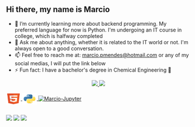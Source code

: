 ## Hi there, my name is Marcio

- 🌱 I’m currently learning more about backend programming. My preferred language for now is Python. I'm undergoing an IT course in college, which is halfway completed
- 💬 Ask me about anything, whether it is related to the IT world or not. I'm always open to a good conversation.
- 📫 Feel free to reach me at: marcio.pmendes@hotmail.com or any of my social medias, I will put the link below
- ⚡ Fun fact: I have a bachelor's degree in Chemical Engineering 🧪

<div align="center">
  <a href="https://github.com/marciopmendes">
  <img height="180em" src="https://github-readme-stats.vercel.app/api?username=marciopmendes&show_icons=true&theme=vision-friendly-dark&include_all_commits=true&count_private=true"/>
  <img height="180em" src="https://github-readme-stats.vercel.app/api/top-langs/?username=marciopmendes&layout=compact&langs_count=7&theme=vision-friendly-dark"/>
</div>
  
<div style="display: inline_block"><br>
  <img align="center" alt="Marcio-HTML" height="30" width="40" src="https://raw.githubusercontent.com/devicons/devicon/master/icons/html5/html5-original.svg">
  <img align="center" alt="Marcio-Python" height="30" width="40" src="https://raw.githubusercontent.com/devicons/devicon/master/icons/python/python-original.svg">
  <img align="center" alt="Marcio-Jupyter" height="30" width="40" src="https://cdn.jsdelivr.net/gh/devicons/devicon/icons/jupyter/jupyter-original.svg" />
</div>
  
 ##
  
<div> 
  <a href=https://www.facebook.com/marcio.mendes.718 target="_blank"><img src="https://img.shields.io/badge/Facebook-1877F2?style=for-the-badge&logo=facebook&logoColor=white" target="_blank"></a>
  <a href="https://instagram.com/marcio.pmendes" target="_blank"><img src="https://img.shields.io/badge/-Instagram-%23E4405F?style=for-the-badge&logo=instagram&logoColor=white" target="_blank"></a>
  <a href="https://www.linkedin.com/in/marcio-pinheiro-mendes" target="_blank"><img src="https://img.shields.io/badge/-LinkedIn-%230077B5?style=for-the-badge&logo=linkedin&logoColor=white" target="_blank"></a>  
</div>


